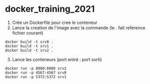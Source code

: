 # docker_training_2021
1) Crée un Dockerfile pour cree le conteneur
2) Lance la creation de l'image avec la commande (le . fait reference fichier courant)
```
docker build -t srv0 .
docker build -t srv1 .
docker build -t srv2 .
```

3) Lance les conteneurs (port entré : port sorti)
```
docker run -p 8080:8080 srv2
docker run -p 4567:4567 srv0
docker run -p 5372:5372 srv1
```
